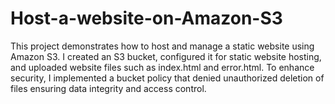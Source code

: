# Host-a-website-on-Amazon-S3
This project demonstrates how to host and manage a static website using Amazon S3. I created an S3 bucket, configured it for static website hosting, and uploaded website files such as index.html and error.html. To enhance security, I implemented a bucket policy that denied unauthorized deletion of files ensuring data integrity and access control.
